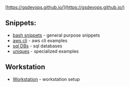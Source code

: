 
[https://gsdevops.github.io/](https://gsdevops.github.io/)

## Snippets:  
* [bash snippets](docs/snippets/bash_snippets.md)   - general purpose snippets
* [aws cli](docs/snippets/aws/aws_clis.md) - aws cli examples  
* [sql DBs](docs/snippets/databases/rdbs.md) - sql databases  
* [uniques](docs/snippets/uniques/uniques.md) - specialized examples  


## Workstation

* [Workstation](docs/workstation/devenv_setup.md) - workstation setup  

 
